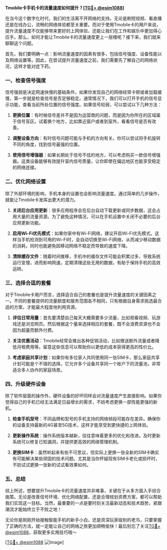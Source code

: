 **Tmobile卡手机卡的流量速度如何提升？[[TG💪+ @esim1088](https://t.me/s/esim1088)]**

在当今这个数字化时代，我们的生活离不开网络的支持。无论是刷短视频、看直播还是在线办公，流畅的网络体验都至关重要。而对于使用Tmobile卡的用户来说，提升流量速度不仅能够带来更好的上网体验，还能让我们在工作和娱乐中更加得心应手。那么，如何才能让Tmobile卡的流量速度更上一层楼呢？接下来，我们就来聊聊这个问题。

首先，我们要明确一点：影响流量速度的因素有很多，包括信号强度、设备性能以及网络设置等。因此，在尝试提升流量速度之前，我们需要先了解自己的网络状况，这样才能对症下药。

### 一、检查信号强度

信号强弱是决定网速快慢的基础条件。如果你发现自己的网络经常卡顿或者加载缓慢，第一步就是检查信号是否足够稳定。通常情况下，我们可以打开手机的信号显示功能，查看当前所处位置的信号强度。如果信号较弱，可以尝试以下几种方法：

1. **更换位置**：有时候信号差并不是因为运营商的问题，而是因为你所在的区域属于信号盲区。试着换个地方，比如靠近窗户或者到室外，看看信号是否有改善。
   
2. **调整设备方向**：有时信号问题可能与手机的方向有关。你可以尝试将手机旋转不同的角度，找到信号最强的位置。

3. **使用信号增强器**：如果长期处于信号不佳的地方，可以考虑购买一款信号增强器。这类设备能够有效提升室内信号质量，让你即使在偏远地区也能享受稳定的网络连接。

### 二、优化网络设置

除了外部环境的影响，手机本身的设置也会影响流量速度。通过简单的几步操作，就能让Tmobile卡发挥出更大的潜力。

1. **关闭后台应用更新**：很多应用程序会在后台自动下载更新或同步数据，这会占用大量的流量资源。为了避免这种情况，可以在手机设置中关闭不必要的后台应用更新功能。

2. **启用Wi-Fi优先模式**：如果你家中有Wi-Fi网络，建议开启Wi-Fi优先模式。这样当手机检测到可用的Wi-Fi时，会自动切换至Wi-Fi网络，从而减少移动数据的消耗，同时也能避免因移动网络不稳定而导致的速度下降。

3. **清除缓存文件**：随着时间推移，手机中的缓存文件可能会积累过多，导致系统运行变慢，进而影响网速。定期清理这些无用的数据，有助于保持手机的高效运转。

### 三、选择合适的套餐

对于Tmobile卡用户而言，选择适合自己的套餐也是提升流量速度的关键因素之一。不同的套餐提供的流量额度和服务范围各不相同，只有根据自身需求挑选最合适的方案，才能最大程度地利用资源。

1. **评估日常用量**：首先要清楚自己每天大概需要多少流量，比如观看视频、玩游戏还是浏览网页。然后根据这个量来选择相应的套餐，既不会浪费资源也不会因为超量而额外付费。

2. **关注优惠活动**：Tmobile经常会推出各种促销活动，比如赠送额外流量或者降低月租费用等。留意这些信息可以帮助你以更低的成本获得更高的性价比。

3. **考虑家庭共享计划**：如果你有多位家人共同使用同一张SIM卡，那么家庭共享计划可能是个不错的选择。它允许多个设备共享同一个账户下的流量池，非常适合多人协作的家庭场景。

### 四、升级硬件设备

除了软件层面的操作外，硬件设备的好坏同样会对流量速度产生直接影响。如果你觉得自己的手机已经无法满足日益增长的需求，不妨考虑更换一部性能更强的新机。

1. **检查手机型号**：不同品牌和型号的手机支持的网络频段可能存在差异。确保你的设备支持最新的4G甚至5G技术，这样才能享受到更快捷的上网体验。

2. **更新操作系统**：操作系统版本越新，往往意味着更多的优化和改进。及时更新系统可以修复已知漏洞，并提供更高效的网络管理机制。

3. **更换SIM卡**：虽然听起来有些不可思议，但实际上更换一张全新的SIM卡确实有可能解决某些顽固的技术问题。尤其是当你怀疑现有SIM卡老化或损坏时，不妨试试更换一张新的试试看效果如何。

### 五、总结

综上所述，想要提升Tmobile卡的流量速度并非难事，关键在于从多方面入手综合施策。无论是改善信号环境、优化网络配置，还是合理规划资费方案，都可以帮助我们实现这一目标。当然，最重要的一点是要时刻关注最新动态和技术趋势，紧跟潮流才能始终立于不败之地！

无论你是刚刚开始接触智能手机的新手小白，还是资深玩家级别的老鸟，只要掌握了正确的方法，就一定能让自己的网络之旅更加顺畅愉快！最后别忘了关注[TG💪+ @esim1088](https://t.me/s/esim1088)，获取更多实用技巧哦～  

[[TG💪+ @esim1088](https://t.me/s/esim1088) ![Image](https://i.postimg.cc/4NQfJmqS/Snipaste-2025-05-13-00-14-12.png)]